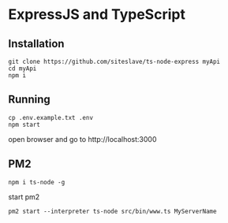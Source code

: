 # ExpressJS and TypeScript

## Installation

```
git clone https://github.com/siteslave/ts-node-express myApi
cd myApi
npm i
```

## Running

```
cp .env.example.txt .env
npm start
```

open browser and go to http://localhost:3000

## PM2

```
npm i ts-node -g
```

start pm2

```
pm2 start --interpreter ts-node src/bin/www.ts MyServerName
```
